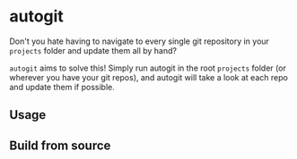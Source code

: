 # autogit

Don't you hate having to navigate to every single git repository in your `projects` folder and update them all by hand?

`autogit` aims to solve this!
Simply run autogit in the root `projects` folder (or wherever you have your git repos), and autogit will take a look at each repo and update them if possible.

## Usage

## Build from source